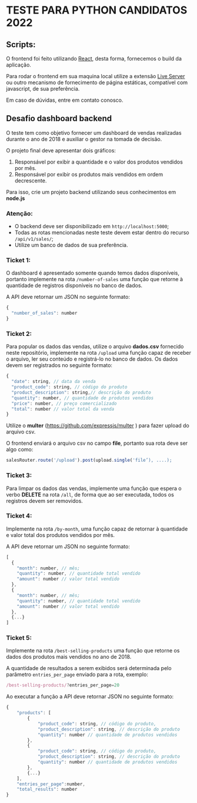 # TESTE PARA PYTHON CANDIDATOS 2022
## Scripts:

O frontend foi feito utilizando [React](https://github.com/facebook/react), desta forma, fornecemos o build da aplicação.

Para rodar o frontend em sua maquina local utilize a extensão [Live Server](https://marketplace.visualstudio.com/items?itemName=ritwickdey.LiveServer) ou outro mecanismo de fornecimento de página estáticas, compatível com javascript, de sua preferência.

Em caso de dúvidas, entre em contato conosco.

## Desafio dashboard backend

O teste tem como objetivo fornecer um dashboard de vendas realizadas durante o ano de 2018 e auxiliar o gestor na tomada de decisão.

O projeto final deve apresentar dois gráficos:

1. Responsável por exibir a quantidade e o valor dos produtos vendidos por mês.
2. Responsável por exibir os produtos mais vendidos em ordem decrescente.

Para isso, crie um projeto backend utilizando seus conhecimentos em **node.js**

### Atenção:

- O backend deve ser disponibilizado em `http://localhost:5000`;
- Todas as rotas mencionadas neste teste devem estar dentro do recurso `/api/v1/sales/`;
- Utilize um banco de dados de sua preferência.

### Ticket 1:
O dashboard é apresentado somente quando temos dados disponíveis, portanto implemente na rota `/number-of-sales` uma função que retorne à quantidade de registros disponíveis no banco de dados.

A API deve retornar um JSON no seguinte formato: 
```JAVASCRIPT
{ 
  "number_of_sales": number
} 
```

### Ticket 2:
Para popular os dados das vendas, utilize o arquivo **dados.csv** fornecido neste repositório, implemente na rota `/upload` uma função capaz de receber o arquivo, ler seu conteúdo e registrá-lo no banco de dados.
Os dados devem ser registrados no seguinte formato:
```JAVASCRIPT
{
  "date": string, // data da venda
  "product_code": string, // código do produto
  "product_description": string,// descrição do produto
  "quantity": number, // quantidade de produtos vendidos
  "price": number, // preço comercializado
  "total": number // valor total da venda
} 
```
Utilize o **multer** (https://github.com/expressjs/multer ) para fazer upload do arquivo csv.

O frontend enviará o arquivo csv no campo **file**, portanto sua rota deve ser algo como:
```JAVASCRIPT
salesRouter.route('/upload').post(upload.single('file’), ....); 
``` 

### Ticket 3:
Para limpar os dados das vendas, implemente uma função que espera o verbo **DELETE** na rota `/all`, de forma que ao ser executada, todos os registros devem ser removidos. 

### Ticket 4:
Implemente na rota `/by-month`, uma função capaz de retornar à quantidade e valor total dos produtos vendidos por mês.

A API deve retornar um JSON no seguinte formato:
```JAVASCRIPT
[
  {
    "month": number, // mês;
    "quantity": number, // quantidade total vendido 
    "amount": number // valor total vendido
  },
  {
    "month": number, // mês;
    "quantity": number, // quantidade total vendido 
    "amount": number // valor total vendido
  },
  {...}
]
```

### Ticket 5:
Implemente na rota `/best-selling-products` uma função que retorne os dados dos produtos mais vendidos no ano de 2018.

A quantidade de resultados a serem exibidos será determinada pelo parâmetro `entries_per_page` enviado para a rota, exemplo:

```JAVASCRIPT
/best-selling-products/?entries_per_page=20
```
Ao executar a função a API deve retornar JSON no seguinte formato:
```JAVASCRIPT
{
	"products": [
		{
			"product_code": string, // código do produto,
			"product_description": string, // descrição do produto
			"quantity": number // quantidade de produtos vendidos
		},
		{
			"product_code": string, // código do produto,
			"product_description": string, // descrição do produto
			"quantity": number // quantidade de produtos vendidos
		},
		{...}
	],
	"entries_per_page":number,
	"total_results": number
}
```